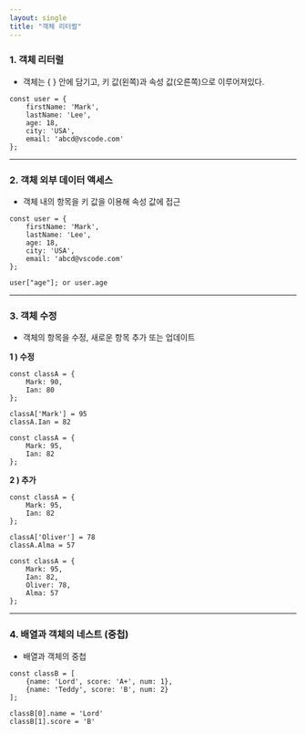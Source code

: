 ```yaml
---
layout: single
title: "객체 리터럴"
---
```


### 1. 객체 리터럴     
- 객체는 { } 안에 담기고, 키 값(왼쪽)과 속성 값(오른쪽)으로 이루어져있다.   

```
const user = {
    firstName: 'Mark',
    lastName: 'Lee',
    age: 18,
    city: 'USA',
    email: 'abcd@vscode.com'
};
```

***

### 2. 객체 외부 데이터 액세스   
- 객체 내의 항목을 키 값을 이용해 속성 값에 접근   

```
const user = {
    firstName: 'Mark',
    lastName: 'Lee',
    age: 18,
    city: 'USA',
    email: 'abcd@vscode.com'
};

user["age"]; or user.age
```

***

### 3. 객체 수정   
- 객체의 항목을 수정, 새로운 항목 추가 또는 업데이트   

**1 ) 수정**    

```
const classA = {
    Mark: 90,
    Ian: 80
};

classA['Mark'] = 95
classA.Ian = 82

const classA = {
    Mark: 95,
    Ian: 82
};
```

**2 ) 추가**

```
const classA = {
    Mark: 95,
    Ian: 82
};

classA['Oliver'] = 78
classA.Alma = 57

const classA = {
    Mark: 95,
    Ian: 82,
    Oliver: 78,
    Alma: 57
};
```

***

### 4. 배열과 객체의 네스트 (중첩)   
- 배열과 객체의 중첩   

```
const classB = [
    {name: 'Lord', score: 'A+', num: 1},
    {name: 'Teddy', score: 'B', num: 2}
];

classB[0].name = 'Lord'
classB[1].score = 'B'
```
